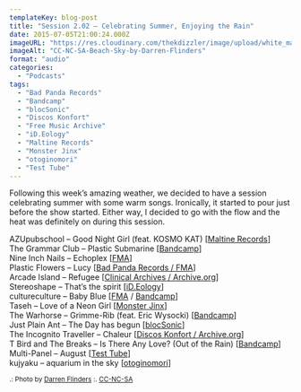 ```yaml
---
templateKey: blog-post
title: "Session 2.02 – Celebrating Summer, Enjoying the Rain"
date: 2015-07-05T21:00:24.000Z
imageURL: "https://res.cloudinary.com/thekdizzler/image/upload/white_market/2015/08/CC-NC-SA-Beach-Sky-by-Darren-Flinders.jpg"
imageAlt: "CC-NC-SA-Beach-Sky-by-Darren-Flinders"
format: "audio"
categories:
  - "Podcasts"
tags:
  - "Bad Panda Records"
  - "Bandcamp"
  - "blocSonic"
  - "Discos Konfort"
  - "Free Music Archive"
  - "iD.Eology"
  - "Maltine Records"
  - "Monster Jinx"
  - "otoginomori"
  - "Test Tube"
---
```

Following this week’s amazing weather, we decided to have a session celebrating summer with some warm songs. Ironically, it started to pour just before the show started. Either way, I decided to go with the flow and the heat was definitely on during this session.

AZUpubschool – Good Night Girl (feat. KOSMO KAT) \[[Maltine Records](http://maltinerecords.cs8.biz/135.html)\]  
The Grammar Club – Plastic Submarine \[[Bandcamp](http://thegrammarclub.bandcamp.com/album/bioavailable)\]  
Nine Inch Nails – Echoplex \[[FMA](http://freemusicarchive.org/music/Nine_Inch_Nails/The_Slip)\]  
Plastic Flowers – Lucy \[[Bad Panda Records / FMA](http://freemusicarchive.org/music/Plastic_Flowers/~/01_Lucy)\]  
Arcade Island – Refugee \[[Clinical Archives / Archive.org](https://archive.org/details/ca492_ai)\]  
Stereoshape – That’s the spirit \[[iD.Eology](http://stereoshape.bandcamp.com/album/hello-city-ep)\]  
cultureculture – Baby Blue \[[FMA](http://freemusicarchive.org/music/cultureculture/cultureculture_EP_2014/) / [Bandcamp](http://cultureculture.bandcamp.com/album/cultureculture-ep-2014/)\]  
Taseh – Love of a Neon Girl \[[Monster Jinx](http://taseh.bandcamp.com/album/dekotora)\]  
The Warhorse – Grimme-Rib (feat. Eric Wysocki) \[[Bandcamp](http://thewarhorse.bandcamp.com/album/now-be-quiet-go-outside-ep)\]  
Just Plain Ant – The Day has begun \[[blocSonic](http://blocsonic.com/releases/bsxe0001)\]  
The Incognito Traveller – Chaleur \[[Discos Konfort / Archive.org](https://archive.org/details/konfort016)\]  
T Bird and The Breaks – Is There Any Love? (Out of the Rain) \[[Bandcamp](http://music.tbirdandthebreaks.com/album/is-there-any-love-out-of-the-rain)\]  
Multi-Panel – August \[[Test Tube](http://www.monocromatica.com/netlabel/releases/tube108.htm)\]  
kujyaku – aquarium in the sky \[[otoginomori](http://otoginomori.bandcamp.com/album/-)\]

<small>.: Photo by <a href="https://www.flickr.com/photos/darrenflinders/14620075076/" target="_blank" rel="nofollow">Darren Flinders</a> :. <a href="https://creativecommons.org/licenses/by-nc-nd/2.0/" target="_blank" rel="nofollow">CC-NC-SA</a></small>